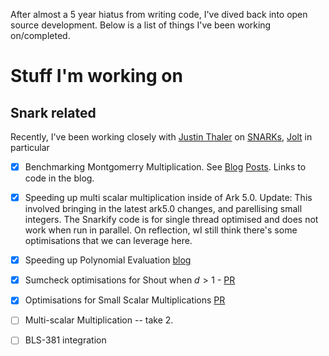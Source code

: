 After almost a 5 year hiatus from writing code, I've dived back into open source development.
Below is a list of things I've been working on/completed.

# Stuff I'm working on

## Snark related

Recently, I've been working closely with [Justin Thaler](https://people.cs.georgetown.edu/jthaler/) 
on [SNARKs](https://www.youtube.com/watch?v=tg6lKPdR_e4), [Jolt](https://github.com/a16z/jolt) in particular

+ [x] Benchmarking Montgomerry Multiplication. See [Blog](https://randomwalks.xyz/posts/mont_mult/) [Posts](https://randomwalks.xyz/publish/why-jolt-breaks.html). Links to code in the blog.
+ [x] Speeding up multi scalar multiplication inside of Ark 5.0. Update: This involved bringing in the latest ark5.0 changes, and parellising small integers. The Snarkify code is for single thread optimised and does not work when run in parallel. On reflection, wI still think there's some optimisations that we can leverage here. 
+ [x] Speeding up Polynomial Evaluation [blog](https://randomwalks.xyz/publish/fast_polynomial_evaluation.html)
+ [x] Sumcheck optimisations for Shout when $d > 1$ - [PR](https://github.com/a16z/jolt/pull/860)
+ [x] Optimisations for Small Scalar Multiplications [PR](https://github.com/a16z/jolt/pull/969)
+ [ ] Multi-scalar Multiplication -- take 2.
+ [ ] BLS-381 integration

